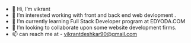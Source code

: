 - 👋 Hi, I’m vikrant
- 👀 I’m interested working with front and back end web devlopment .
- 🌱 I’m currently learning Full Stack Developer program at EDYODA.COM
- 💞️ I’m looking to collaborate upon some website development firms.
- 📫 can reach me at - vikrantdeshkar90@gmail.com

<!---
vikrant-des/vikrant-des is a ✨ special ✨ repository because its `README.md` (this file) appears on your GitHub profile.
You can click the Preview link to take a look at your changes.
--->
